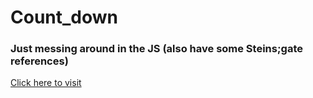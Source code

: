 # Count_down
<h3>Just messing around in the JS (also have some Steins;gate references)</h3>
<a href="https://bhargav166.github.io/Space-Y/">Click here to visit</a>
